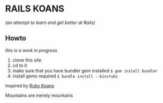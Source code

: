 # RAILS KOANS 
*(an attempt to learn and get better at Rails)*

## Howto
*this is a work in progress*

1. clone this site
1. cd to it
1. make sure that you have bundler gem installed `$ gem install bundler`
1. install gems required `$ bundle install --binstubs`

Inspired by [Ruby Koans](http://www.rubykoans.com/)

Mountains are merely mountains

